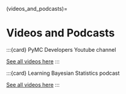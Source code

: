 (videos_and_podcasts)=
# Videos and Podcasts

:::{card} PyMC Developers Youtube channel

[See all videos here](https://www.youtube.com/c/PyMCDevelopers/videos)
:::

:::{card} Learning Bayesian Statistics podcast

[See all videos here](https://www.youtube.com/channel/UCAwVseuhVrpJFfik_cMHrhQ/videos)
:::
